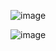 
![image](https://github.com/user-attachments/assets/ee950867-12fc-46a0-a2fd-28786095091c)


![image](https://github.com/user-attachments/assets/b24c0cd8-e20d-4684-8b0c-a2d0f9ff5d9c)
